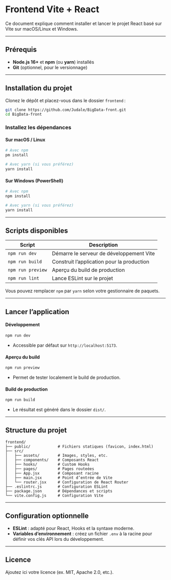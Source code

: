 # Frontend Vite + React

Ce document explique comment installer et lancer le projet React basé sur Vite sur macOS/Linux et Windows.

---

## Prérequis

- **Node.js 16+** et **npm** (ou **yarn**) installés
- **Git** (optionnel, pour le versionnage)

---

## Installation du projet

Clonez le dépôt et placez-vous dans le dossier `frontend` :

```bash
git clone https://github.com/Judale/BigData-front.git
cd BigData-front
```

### Installez les dépendances

#### Sur macOS / Linux

```bash
# Avec npm
pm install

# Avec yarn (si vous préférez)
yarn install
```

#### Sur Windows (PowerShell)

```powershell
# Avec npm
npm install

# Avec yarn (si vous préférez)
yarn install
```

---

## Scripts disponibles

| Script         | Description                                  |
|----------------|----------------------------------------------|
| `npm run dev`  | Démarre le serveur de développement Vite      |
| `npm run build`| Construit l’application pour la production   |
| `npm run preview`| Aperçu du build de production             |
| `npm run lint` | Lance ESLint sur le projet                   |

Vous pouvez remplacer `npm` par `yarn` selon votre gestionnaire de paquets.

---

## Lancer l’application

#### Développement
```bash
npm run dev
```
- Accessible par défaut sur `http://localhost:5173`.

#### Aperçu du build
```bash
npm run preview
```
- Permet de tester localement le build de production.

#### Build de production
```bash
npm run build
```
- Le résultat est généré dans le dossier `dist/`.

---

## Structure du projet

```
frontend/
├── public/            # Fichiers statiques (favicon, index.html)
├── src/
│   ├── assets/        # Images, styles, etc.
│   ├── components/    # Composants React
│   ├── hooks/         # Custom Hooks
│   ├── pages/         # Pages routeées
│   ├── App.jsx        # Composant racine
│   ├── main.jsx       # Point d’entrée de Vite
│   └── router.jsx     # Configuration de React Router
├── .eslintrc.js       # Configuration ESLint
├── package.json       # Dépendances et scripts
└── vite.config.js     # Configuration Vite
```

---

## Configuration optionnelle

- **ESLint** : adapté pour React, Hooks et la syntaxe moderne.
- **Variables d’environnement** : créez un fichier `.env` à la racine pour définir vos clés API lors du développement.

---

## Licence

Ajoutez ici votre licence (ex. MIT, Apache 2.0, etc.).

